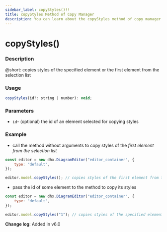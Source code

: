 ```yaml
---
sidebar_label: copyStyles()!!
title: copyStyles Method of Copy Manager
description: You can learn about the copyStyles method of copy manager in the documentation of the DHTMLX JavaScript Diagram library. Browse developer guides and API reference, try out code examples and live demos, and download a free 30-day evaluation version of DHTMLX Diagram.
---
```


# copyStyles()

### Description

@short: copies styles of the specified element or the first element from the selection list

### Usage

~~~js
copyStyles(id?: string | number): void;
~~~

### Parameters

- `id`- (optional) the id of an element selected for copying styles

### Example

-  call the method without arguments to copy styles of the *first element from the selection list*

~~~js {5}
const editor = new dhx.DiagramEditor("editor_container", { 
    type: "default",
});

editor.model.copyStyles(); // copies styles of the first element from the selection list
~~~

- pass the id of some element to the method to copy its styles

~~~js {5}
const editor = new dhx.DiagramEditor("editor_container", { 
    type: "default",
});

editor.model.copyStyles("1"); // copies styles of the specified element
~~~

**Change log**: Added in v6.0